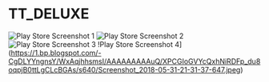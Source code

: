 # TT_DELUXE

![Play Store Screenshot 1](https://2.bp.blogspot.com/-AEPnUnXrBB0/WxAqzo2ds7I/AAAAAAAAAuo/hocYWagICkMnIMCrY-jbYAh-UK1tMztngCLcBGAs/s640/Screenshot_2018-05-31-21-31-53-364.jpeg)
![Play Store Screenshot 2](https://3.bp.blogspot.com/-yUCNafpQdGQ/WxAqsTT5YMI/AAAAAAAAAuU/FWn8SRTjYMEiHTJFSjzod-UFkY_6UWd3QCLcBGAs/s640/Screenshot_2018-05-31-21-31-57-751.jpeg)
![Play Store Screenshot 3](https://2.bp.blogspot.com/-wP7gso7el3A/WxAqtjOG8TI/AAAAAAAAAuc/RkVAg4B9_VMuf3Bf3ciSw1XGBuQhCGEwgCLcBGAs/s640/Screenshot_2018-05-31-21-32-02-600.jpeg)
!Play Store Screenshot 4](https://1.bp.blogspot.com/-CgDLYYngnsY/WxAqjhhsmsI/AAAAAAAAAuQ/XPCGIoGVYcQxhNiRDFp_du8oqpjB0ttLgCLcBGAs/s640/Screenshot_2018-05-31-21-31-37-647.jpeg)
